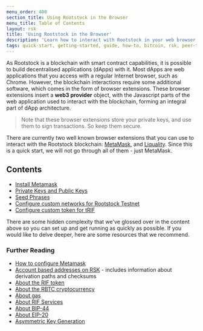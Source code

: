 ```yaml
---
menu_order: 400
section_title: Using Rootstock in the Browser
menu_title: Table of Contents
layout: rsk
title: 'Using Rootstock in the Browser'
description: 'Learn how to interact with Rootstock in your web browser, how to look at Rootstock transactions, develop and deploy your very first smart contract to the Rootstock network.'
tags: quick-start, getting-started, guide, how-to, bitcoin, rsk, peer-to-peer, merged-mining, blockchain, powpeg
---
```

As Rootstock is a blockchain with smart contract capabilities, it is possible to build decentralised applications (dApps) with it.
Most dApps are web applications that you access with a regular Internet browser, such as Chrome.
However, the blockchain interactions require some additional software, which comes in the form of browser extensions.
These browser extensions insert a **web3 provider** object, with the Javascript parts of the web application used to interact with the blockchain, forming an integral part of dApp architecture.

> Note that these browser extensions store your private keys,
> and use them to sign transactions. So keep them secure.

There are currently two well known browser extensions that you can use to interact with the Rootstock blockchain: [MetaMask](https://chrome.google.com/webstore/detail/metamask/nkbihfbeogaeaoehlefnkodbefgpgknn), and [Liquality](https://chrome.google.com/webstore/detail/liquality-wallet/kpfopkelmapcoipemfendmdcghnegimn).
Since this is a quick start, we will not go through all of them - just MetaMask.

## Contents

- [Install Metamask](/guides/quickstart/browser/install-metamask)
- [Private Keys and Public Keys](/guides/quickstart/browser/cryptography/#private-keys-and-public-keys)
- [Seed Phrases](/guides/quickstart/browser/cryptography/#seed-phrases)
- [Configure custom networks for Rootstock Testnet](/guides/quickstart/browser/custom-network-and-token/#configure-custom-network-for-rsk-testnet)
- [Configure custom token for tRIF](/guides/quickstart/browser/custom-network-and-token/#configure-custom-token-for-trif)

There are some hidden complexity that we've glossed over in the content above so
you can set up and get running as quickly as possible.
If you would like to delve deeper, here are some resources that we recommend.

### Further Reading

- [How to configure Metamask](https://developers.rsk.co/wallet/use/metamask/)
- [Account based addresses on RSK](/rsk/architecture/account-based/) -
  includes information about derivation paths and checksums
- [About the RIF token](/rif/token/)
- [About the RBTC cryptocurrency](/rsk/rbtc/)
- [About gas](/rsk/rbtc/gas/)
- [About RIF Services](https://www.rifos.org/)
- [About BIP-44](https://github.com/bitcoin/bips/blob/master/bip-0044.mediawiki)
- [About EIP-20](https://github.com/ethereum/EIPs/blob/master/EIPS/eip-20.md)
- [Asymmetric Key Generation](https://en.wikipedia.org/wiki/Public-key_cryptography)

